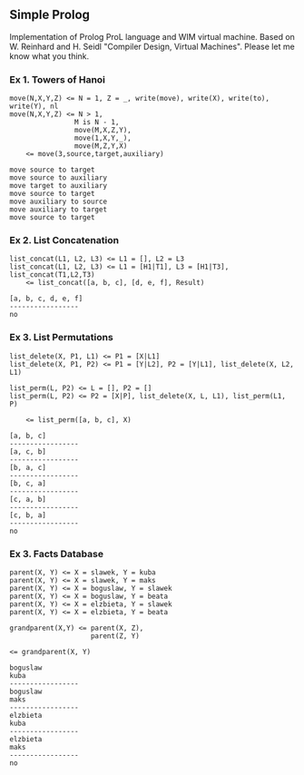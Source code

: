 ## Simple Prolog

Implementation of Prolog ProL language and WIM virtual machine. Based on W. Reinhard and H. Seidl "Compiler Design, Virtual Machines". Please let me know what you think.

### Ex 1. Towers of Hanoi

    move(N,X,Y,Z) <= N = 1, Z = _, write(move), write(X), write(to), write(Y), nl
    move(N,X,Y,Z) <= N > 1,
                    M is N - 1,
                    move(M,X,Z,Y),
                    move(1,X,Y,_),
                    move(M,Z,Y,X)
        <= move(3,source,target,auxiliary)

    move source to target
    move source to auxiliary
    move target to auxiliary
    move source to target
    move auxiliary to source
    move auxiliary to target
    move source to target

### Ex 2. List Concatenation

    list_concat(L1, L2, L3) <= L1 = [], L2 = L3
    list_concat(L1, L2, L3) <= L1 = [H1|T1], L3 = [H1|T3], list_concat(T1,L2,T3)
        <= list_concat([a, b, c], [d, e, f], Result)

    [a, b, c, d, e, f]
    -----------------
    no

### Ex 3. List Permutations

    list_delete(X, P1, L1) <= P1 = [X|L1]
    list_delete(X, P1, P2) <= P1 = [Y|L2], P2 = [Y|L1], list_delete(X, L2, L1)

    list_perm(L, P2) <= L = [], P2 = []
    list_perm(L, P2) <= P2 = [X|P], list_delete(X, L, L1), list_perm(L1, P)

        <= list_perm([a, b, c], X)

    [a, b, c]
    -----------------
    [a, c, b]
    -----------------
    [b, a, c]
    -----------------
    [b, c, a]
    -----------------
    [c, a, b]
    -----------------
    [c, b, a]
    -----------------
    no

### Ex 3. Facts Database

    parent(X, Y) <= X = slawek, Y = kuba
    parent(X, Y) <= X = slawek, Y = maks
    parent(X, Y) <= X = boguslaw, Y = slawek
    parent(X, Y) <= X = boguslaw, Y = beata
    parent(X, Y) <= X = elzbieta, Y = slawek
    parent(X, Y) <= X = elzbieta, Y = beata

    grandparent(X,Y) <= parent(X, Z),
                        parent(Z, Y)

    <= grandparent(X, Y)

    boguslaw
    kuba
    -----------------
    boguslaw
    maks
    -----------------
    elzbieta
    kuba
    -----------------
    elzbieta
    maks
    -----------------
    no




